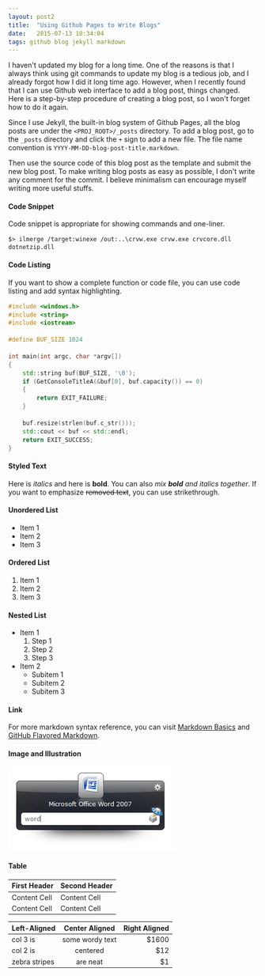 ```yaml
---
layout: post2
title:  "Using Github Pages to Write Blogs"
date:   2015-07-13 10:34:04
tags: github blog jekyll markdown
---
```


I haven't updated my blog for a long time. One of the reasons is that I always think using git commands to update my blog is a tedious job, and I already forgot how I did it long time ago. However, when I recently found that I can use Github web interface to add a blog post, things changed. Here is a step-by-step procedure of creating a blog post, so I won't forget how to do it again.

Since I use Jekyll, the built-in blog system of Github Pages, all the blog posts are under the `<PROJ_ROOT>/_posts` directory. To add a blog post, go to the `_posts` directory and click the `+` sign to add a new file. The file name convention is `YYYY-MM-DD-blog-post-title.markdown`.

Then use the source code of this blog post as the template and submit the new blog post. To make writing blog posts as easy as possible, I don't write any comment for the commit. I believe minimalism can encourage myself writing more useful stuffs.

#### Code Snippet

Code snippet is appropriate for showing commands and one-liner.

```
$> ilmerge /target:winexe /out:..\crvw.exe crvw.exe crvcore.dll dotnetzip.dll
```
#### Code Listing

If you want to show a complete function or code file, you can use code listing and add syntax highlighting.

```cpp
#include <windows.h>
#include <string>
#include <iostream>

#define BUF_SIZE 1024

int main(int argc, char *argv[])
{
    std::string buf(BUF_SIZE, '\0');
    if (GetConsoleTitleA(&buf[0], buf.capacity()) == 0)
    {
        return EXIT_FAILURE;
    }

    buf.resize(strlen(buf.c_str()));
    std::cout << buf << std::endl;
    return EXIT_SUCCESS;
}
```

#### Styled Text

Here is *italics* and here is **bold**. You can also *mix __bold__ and italics together*. If you want to emphasize ~~removed text~~, you can use strikethrough.

#### Unordered List

* Item 1
* Item 2
* Item 3

#### Ordered List

1. Item 1
2. Item 2
3. Item 3

#### Nested List

* Item 1
  1. Step 1
  2. Step 2
  3. Step 3
* Item 2
  * Subitem 1
  * Subitem 2
  * Subitem 3

#### Link

For more markdown syntax reference, you can visit [Markdown Basics](https://help.github.com/articles/markdown-basics/) and [GitHub Flavored Markdown](https://help.github.com/articles/github-flavored-markdown/).

#### Image and Illustration

<img src="/assets/launchy.png" alt="Launchy" class="img-rounded img-responsive figure">

#### Table

First Header  | Second Header
------------- | -------------
Content Cell  | Content Cell
Content Cell  | Content Cell

| Left-Aligned  | Center Aligned  | Right Aligned |
| :------------ |:---------------:| -------------:|
| col 3 is      | some wordy text |         $1600 |
| col 2 is      | centered        |           $12 |
| zebra stripes | are neat        |            $1 |
